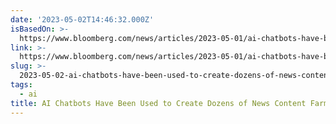 ```yaml
---
date: '2023-05-02T14:46:32.000Z'
isBasedOn: >-
  https://www.bloomberg.com/news/articles/2023-05-01/ai-chatbots-have-been-used-to-create-dozens-of-news-content-farms
link: >-
  https://www.bloomberg.com/news/articles/2023-05-01/ai-chatbots-have-been-used-to-create-dozens-of-news-content-farms
slug: >-
  2023-05-02-ai-chatbots-have-been-used-to-create-dozens-of-news-content-farms-bloombe
tags:
  - ai
title: AI Chatbots Have Been Used to Create Dozens of News Content Farms - Bloombe
---
```



